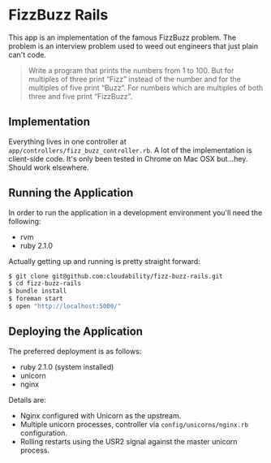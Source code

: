 # FizzBuzz Rails

This app is an implementation of the famous FizzBuzz problem. The problem is an
interview problem used to weed out engineers that just plain can't code.

> Write a program that prints the numbers from 1 to 100. But for multiples of
> three print “Fizz” instead of the number and for the multiples of five print
> “Buzz”. For numbers which are multiples of both three and five print
> “FizzBuzz”.

## Implementation

Everything lives in one controller at
`app/controllers/fizz_buzz_controller.rb`. A lot of the implementation is
client-side code. It's only been tested in Chrome on Mac OSX but...hey. Should
work elsewhere.

## Running the Application

In order to run the application in a development environment you'll need the
following:

* rvm
* ruby 2.1.0

Actually getting up and running is pretty straight forward:

```bash
$ git clone git@github.com:cloudability/fizz-buzz-rails.git
$ cd fizz-buzz-rails
$ bundle install
$ foreman start
$ open "http://localhost:5000/"
```

## Deploying the Application

The preferred deployment is as follows:

* ruby 2.1.0 (system installed)
* unicorn
* nginx

Details are:

* Nginx configured with Unicorn as the upstream.
* Multiple unicorn processes, controller via `config/unicorns/nginx.rb`
  configuration.
* Rolling restarts using the USR2 signal against the master unicorn process.
